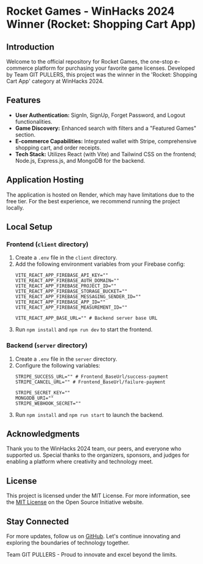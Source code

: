 
# Rocket Games - WinHacks 2024 Winner (Rocket: Shopping Cart App)

## Introduction

Welcome to the official repository for Rocket Games, the one-stop e-commerce platform for purchasing your favorite game licenses. Developed by Team GIT PULLERS, this project was the winner in the 'Rocket: Shopping Cart App' category at WinHacks 2024.

## Features

- **User Authentication:** SignIn, SignUp, Forget Password, and Logout functionalities.
- **Game Discovery:** Enhanced search with filters and a "Featured Games" section.
- **E-commerce Capabilities:** Integrated wallet with Stripe, comprehensive shopping cart, and order receipts.
- **Tech Stack:** Utilizes React (with Vite) and Tailwind CSS on the frontend; Node.js, Express.js, and MongoDB for the backend.

## Application Hosting

The application is hosted on Render, which may have limitations due to the free tier. For the best experience, we recommend running the project locally.

## Local Setup

### Frontend (`client` directory)

1. Create a `.env` file in the `client` directory.
2. Add the following environment variables from your Firebase config:
   ```
   VITE_REACT_APP_FIREBASE_API_KEY=""
   VITE_REACT_APP_FIREBASE_AUTH_DOMAIN=""
   VITE_REACT_APP_FIREBASE_PROJECT_ID=""
   VITE_REACT_APP_FIREBASE_STORAGE_BUCKET=""
   VITE_REACT_APP_FIREBASE_MESSAGING_SENDER_ID=""
   VITE_REACT_APP_FIREBASE_APP_ID=""
   VITE_REACT_APP_FIREBASE_MEASUREMENT_ID=""

   VITE_REACT_APP_BASE_URL="" # Backend server base URL
   ```
3. Run `npm install` and `npm run dev` to start the frontend.

### Backend (`server` directory)

1. Create a `.env` file in the `server` directory.
2. Configure the following variables:
   ```
   STRIPE_SUCCESS_URL="" # Frontend_BaseUrl/success-payment
   STRIPE_CANCEL_URL="" # Frontend_BaseUrl/failure-payment

   STRIPE_SECRET_KEY=""
   MONGODB_URI=""
   STRIPE_WEBHOOK_SECRET=""
   ```
3. Run `npm install` and `npm run start` to launch the backend.

## Acknowledgments

Thank you to the WinHacks 2024 team, our peers, and everyone who supported us. Special thanks to the organizers, sponsors, and judges for enabling a platform where creativity and technology meet.

## License

This project is licensed under the MIT License. For more information, see the [MIT License](https://opensource.org/licenses/MIT) on the Open Source Initiative website.


## Stay Connected

For more updates, follow us on [GitHub](https://github.com/akshatnehra/). Let's continue innovating and exploring the boundaries of technology together.

Team GIT PULLERS - Proud to innovate and excel beyond the limits.
